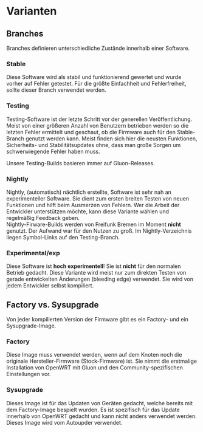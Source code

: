 # Varianten
## Branches
Branches definieren unterschiedliche Zustände innerhalb einer Software.

### Stable
Diese Software wird als stabil und funktionierend gewertet und wurde vorher auf Fehler getestet. Für die größte Einfachheit und Fehlerfreiheit, sollte dieser Branch verwendet werden.

### Testing
Testing-Software ist der letzte Schritt vor der generellen Veröffentlichung. Meist von einer größeren Anzahl von Benutzern betrieben werden so die letzten Fehler ermittelt und geschaut, ob die Firmware auch für den Stable-Branch genutzt werden kann. Meist finden sich hier die neusten Funktionen, Sicherheits- und Stabilitätsupdates ohne, dass man große Sorgen um schwerwiegende Fehler haben muss.

Unsere Testing-Builds basieren immer auf Gluon-Releases.

### Nightly
Nightly, (automatisch) nächtlich erstellte, Software ist sehr nah an experimenteller Software. Sie dient zum ersten breiten Testen von neuen Funktionen und hilft beim Ausmerzen von Fehlern. Wer die Arbeit der Entwickler unterstützen möchte, kann diese Variante wählen und regelmäßig Feedback geben.  
Nightly-Firware-Builds werden von Freifunk Bremen im Moment **nicht** genutzt. Der Aufwand war für den Nutzen zu groß. Im Nightly-Verzeichnis liegen Symbol-Links auf den Testing-Branch.

### Experimental/exp
Diese Software ist **hoch experimentell**! Sie ist **nicht** für den normalen Betrieb gedacht. Diese Variante wird meist nur zum direkten Testen von gerade entwickelten Änderungen (bleeding edge) verwendet. Sie wird von jedem Entwickler selbst kompiliert.


## Factory vs. Sysupgrade
Von jeder kompilierten Version der Firmware gibt es ein Factory- und ein Sysupgrade-Image.

### Factory
Diese Image muss verwendet werden, wenn auf dem Knoten noch die originale Hersteller-Firmware (Stock-Firmware) ist. Sie nimmt die erstmalige Installation von OpenWRT mit Gluon und den Community-spezifischen Einstellungen vor.

### Sysupgrade
Dieses Image ist für das Updaten von Geräten gedacht, welche bereits mit dem Factory-Image bespielt wurden. Es ist spezifisch für das Update innerhalb von OpenWRT gedacht und kann nicht anders verwendet werden. Dieses Image wird vom Autoupder verwendet.